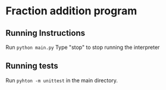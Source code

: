 # Fraction addition program

## Running Instructions
Run `python main.py`
Type "stop" to stop running the interpreter

## Running tests
Run `pyhton -m unittest` in the main directory.

